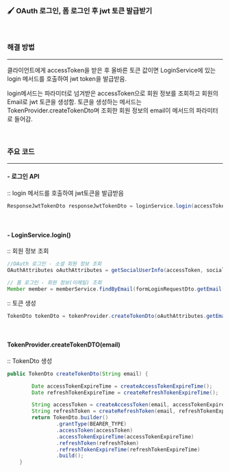 ### **🖌 OAuth 로그인, 폼 로그인 후 jwt 토큰 발급받기**
<br>

### 해결 방법
***
클라이언트에게 accessToken을 받은 후 올바른 토큰 값이면 LoginService에 있는 login 메서드를 호출하여 jwt token을 발급받음.

login메서드는 파라미터로 넘겨받은 accessToken으로 회원 정보를 조회하고 회원의 Email로 jwt 토큰을 생성함. 토큰을 생성하는 메서드는 TokenProvider.createTokenDto며 조회한 회원 정보의 email이 메서드의 파라미터로 들어감.

<br>

### 주요 코드
***
#### - 로그인 API

:: login 메서드를 호출하여 jwt토큰을 발급받음
```java
ResponseJwtTokenDto responseJwtTokenDto = loginService.login(accessToken, socialType);
```
<br>

#### - LoginService.login()
:: 회원 정보 조회
```java
//OAuth 로그인 - 소셜 회원 정보 조회
OAuthAttributes oAuthAttributes = getSocialUserInfo(accessToken, socialType);

// 폼 로그인 - 회원 정보(이메일) 조회
Member member = memberService.findByEmail(formLoginRequestDto.getEmail());
```

:: 토큰 생성
```java
TokenDto tokenDto = tokenProvider.createTokenDto(oAuthAttributes.getEmail());
```
<br>

#### TokenProvider.createTokenDTO(email)
:: TokenDto 생성
```java
public TokenDto createTokenDto(String email) {

        Date accessTokenExpireTime = createAccessTokenExpireTime();
        Date refreshTokenExpireTime = createRefreshTokenExpireTime();

        String accessToken = createAccessToken(email, accessTokenExpireTime);
        String refreshToken = createRefreshToken(email, refreshTokenExpireTime);
        return TokenDto.builder()
                .grantType(BEARER_TYPE)
                .accessToken(accessToken)
                .accessTokenExpireTime(accessTokenExpireTime)
                .refreshToken(refreshToken)
                .refreshTokenExpireTime(refreshTokenExpireTime)
                .build();
    }
```
